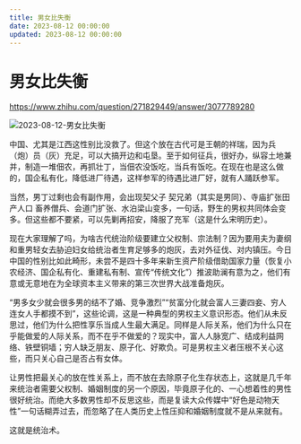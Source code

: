 ```yaml
---
title: 男女比失衡
date: 2023-08-12 00:00:00
updated: 2023-08-12 00:00:00
---
```


# 男女比失衡

https://www.zhihu.com/question/271829449/answer/3077789280

![2023-08-12-男女比失衡](assets/2023-08-12-男女比失衡.png)

中国、尤其是江西这性别比没救了。但这个放在古代可是王朝的祥瑞，因为兵（炮）员（灰）充足，可以大搞开边和屯垦。至于如何征兵，很好办，纵容土地兼并，制造一堆佃农，再抓壮丁，当佃农没饭吃，当兵有饭吃。在现在也是这么做的，国企私有化，降低进厂待遇，这样参军的待遇比进厂好，就有人踊跃参军。

当然，男丁过剩也会有副作用，会出现契父子 契兄弟（其实是男同）、寺庙扩张田产人口 畜养僧兵、会道门扩张、水泊梁山变多，一句话，野生的男权共同体会变多。但这些都不要紧，可以先剿再招安，降服了充军（这是什么宋明历史）。

现在大家理解了吗，为啥古代统治阶级要建立父权制、宗法制？因为要用夫为妻纲和重男轻女去胁迫妇女给统治者生育足够多的炮灰，去对外征伐、对内镇压。今日中国的性别比如此畸形，未尝不是四十多年来新生资产阶级借助国家力量（恢复小农经济、国企私有化、重建私有制、宣传“传统文化”）推波助澜有意为之，他们有意或无意地在为全球资本主义带来的第三次世界大战准备炮灰。

“男多女少就会很多男的结不了婚、竞争激烈”“贫富分化就会富人三妻四妾、穷人连女人手都摸不到”，这些论调，这是一种典型的男权主义意识形态。他们从未反思过，他们为什么把性享乐当成人生最大满足。同样是人际关系，他们为什么只在乎能做爱的人际关系，而不在乎不做爱的？现实中，富人人脉宽广、结成利益网络、铁壁铜墙；穷人缺乏朋友、原子化、好欺负。可是男权主义者压根不关心这些，而只关心自己是否占有女体。

让男性把最关心的放在性关系上，而不放在去除原子化生存状态上，这就是几千年来统治者需要父权制、婚姻制度的另一个原因，毕竟原子化的、一心想着性的男性很好统治。而绝大多数男性却不反思这些，而是复读大众传媒中“好色是动物天性”一句话糊弄过去，而忽略了在人类历史上性压抑和婚姻制度就不是从来就有。

这就是统治术。
